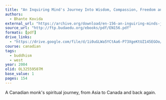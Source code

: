 ```yaml
---
title: "An Inquiring Mind's Journey Into Wisdom, Compassion, Freedom and Silence"
authors:
  - Bhante Kovida
external_url: "https://archive.org/download/en-156-an-inguiring-minds-journey-into-wisdom-compassion-freedom-and-silence/EN156_%20An%20Inguiring%2C%20Mind%27s%20Journey%20Into%20Wisdom%2C%20Compassion%2C%20Freedom%20and%20Silence_text.pdf"
source_url: "http://ftp.budaedu.org/ebooks/pdf/EN156.pdf"
formats: [pdf]
drive_links:
  - "https://drive.google.com/file/d/1i0uGLWa5YCtAa6-P73XgeKtUZ145EGOo/view?usp=drivesdk"
course: canadian
tags:
  - buddhism
  - west
year: 2004
olid: OL32559507M
base_value: 1
pages: 154
---
```


A Canadian monk's spiritual journey, from Asia to Canada and back again.

